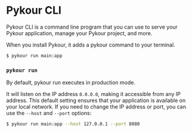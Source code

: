 # Pykour CLI

Pykour CLI is a command line program that you can use to serve your Pykour application, manage your Pykour project, 
and more.

When you install Pykour, it adds a pykour command to your terminal.

```bash
$ pykour run main:app
```

### `pykour run`

By default, pykour run executes in production mode.

It will listen on the IP address `0.0.0.0`, making it accessible from any IP address. This default setting ensures that 
your application is available on your local network. If you need to change the IP address or port, you can use the 
`--host` and `--port` options:

```bash
$ pykour run main:app --host 127.0.0.1 --port 8080
```
